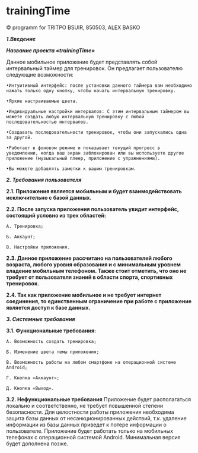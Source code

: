 # trainingTime
 © programm for TRITPO BSUIR, 850503, ALEX BASKO

***1.Введение***

***Название проекта «trainingTime»***

Данное мобильное приложение будет представлять собой интервальный таймер для тренировок. Он предлагает пользователю следующие возможности:

	
	•Интуитивный интерфейс: после установки данного таймера вам необходимо нажать только одну кнопку, чтобы начать интервальную тренировку.
	
	•Яркие настраиваемые цвета.
	
	•Индивидуальные настройки интервалов: С этим интервальным таймером вы можете создать любую интервальную тренировку с любой последовательностью интервалов.
	
	•Создавать последовательности тренировок, чтобы они запускались одна за другой.
	
	•Работает в фоновом режиме и показывает текущий прогресс в уведомлении, когда ваш экран заблокирован или вы используете другое приложение (музыкальный плеер, приложение с упражнениями).
	
	•Вы можете добавлять заметки к вашим тренировкам.

***2.	Требования пользователя***

**2.1.	 Приложения является мобильным и будет взаимодействовать исключительно с базой данных.**

**2.2.	 После запуска приложения пользователь увидит интерфейс, состоящий условно из трех областей:**
	
	А. Тренировка;
	
	Б. Аккаунт;
	
	В. Настройки приложения.
	
**2.3.	 Данное приложение рассчитано на пользователей любого возраста, любого уровня образования и с минимальным уровнем владение мобильным телефоном. Также стоит отметить, что оно не требует от пользователя знаний в области спорта, спортивных тренировок.**
	
**2.4.	 Так как приложение мобильное и не требует интернет соединения, то единственным ограничение при работе с приложение является доступ к базе данных.**

***3.	Системные требования***

**3.1.	 Функциональные требования:**
	
	А. Возможность создать тренировка;
	
	Б. Изменение цвета темы приложения;
	
	В. Возможность работы на любом смартфоне на операционной системе Android;
	
	Г. Кнопка «Аккаунт»;
	
	Д. Кнопка «Выход».

**3.2.	 Нефункциональные требования**
Приложение будет располагаться локально и соответственно, не требует повышенной степени безопасности. Для целостности работы приложения необходима защита базы данных от несанкционированных действий, т.к. удаление информации из базы данных приведет к потере информации о пользователе. 
Приложение будет работать только на мобильных телефонах с операционной системой Android. Минимальная версия будет дополнена позже. 
